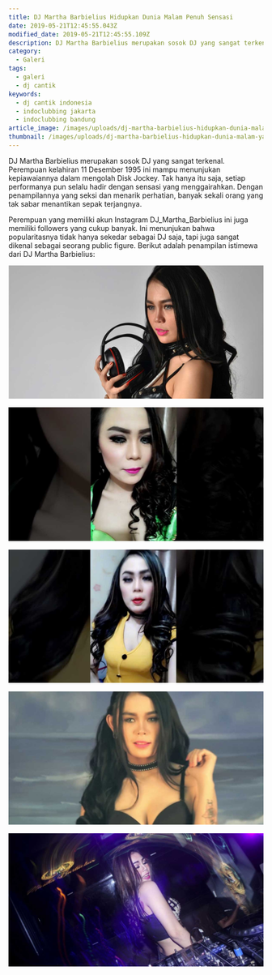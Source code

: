 ```yaml
---
title: DJ Martha Barbielius Hidupkan Dunia Malam Penuh Sensasi
date: 2019-05-21T12:45:55.043Z
modified_date: 2019-05-21T12:45:55.109Z
description: DJ Martha Barbielius merupakan sosok DJ yang sangat terkenal. Perempuan kelahiran 11 Desember 1995 ini mampu menunjukan kepiawaiannya.
category:
  - Galeri
tags:
  - galeri
  - dj cantik
keywords:
  - dj cantik indonesia
  - indoclubbing jakarta
  - indoclubbing bandung
article_image: /images/uploads/dj-martha-barbielius-hidupkan-dunia-malam-yang-sensasional-5.jpg
thumbnail: /images/uploads/dj-martha-barbielius-hidupkan-dunia-malam-yang-sensasional-5-025.jpg
---
```

DJ Martha Barbielius merupakan sosok DJ yang sangat terkenal. Perempuan kelahiran 11 Desember 1995 ini mampu menunjukan kepiawaiannya dalam mengolah Disk Jockey. Tak hanya itu saja, setiap performanya pun selalu hadir dengan sensasi yang menggairahkan. Dengan penampilannya yang seksi dan menarik perhatian, banyak sekali orang yang tak sabar menantikan sepak terjangnya.

Perempuan yang memiliki akun Instagram DJ_Martha_Barbielius ini juga memiliki followers yang cukup banyak. Ini menunjukan bahwa popularitasnya tidak hanya sekedar sebagai DJ saja, tapi juga sangat dikenal sebagai seorang public figure. Berikut adalah penampilan istimewa dari DJ Martha Barbielius:

![Gallery: DJ Martha Barbielius](/images/uploads/dj-martha-barbielius-hidupkan-dunia-malam-yang-sensasional-5.jpg)

![Gallery: DJ Martha Barbielius](/images/uploads/dj-martha-barbielius-hidupkan-dunia-malam-yang-sensasional-4.jpg)

![Gallery: DJ Martha Barbielius](/images/uploads/dj-martha-barbielius-hidupkan-dunia-malam-yang-sensasional-3.jpg)

![Gallery: DJ Martha Barbielius](/images/uploads/dj-martha-barbielius-hidupkan-dunia-malam-yang-sensasional-2.jpg)

![Gallery: DJ Martha Barbielius Hidupkan](/images/uploads/dj-martha-barbielius-hidupkan-dunia-malam-yang-sensasional-1.jpg)
